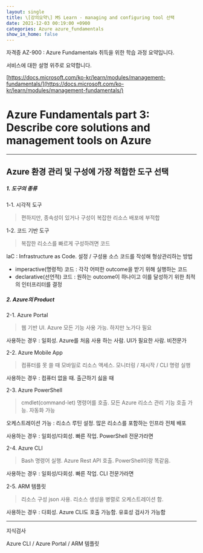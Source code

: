 ```yaml
---
layout: single
title: \[강의요약\] MS Learn - managing and configuring tool 선택
date: 2021-12-03 00:19:00 +0900
categories: Azure azure_fundamentals
show_in_home: false
---
```


자격증 AZ-900 : Azure Fundamentals 취득을 위한 학습 과정 요약입니다.

서비스에 대한 설명 위주로 요약합니다.

[https://docs.microsoft.com/ko-kr/learn/modules/management-fundamentals/](https://docs.microsoft.com/ko-kr/learn/modules/management-fundamentals/)

# Azure Fundamentals part 3: Describe core solutions and management tools on Azure

---

## Azure 환경 관리 및 구성에 가장 적합한 도구 선택

##### 1. 도구의 종류

1-1. 시각적 도구

> 편하지만, 종속성이 있거나 구성이 복잡한 리소스 배포에 부적합

1-2. 코드 기반 도구

> 복잡한 리소스를 빠르게 구성하려면 코드

IaC : Infrastructure as Code. 설정 / 구성용 소스 코드를 작성해 형상관리하는 방법

- imperactive(명령적) 코드 : 각각 어떠한 outcome을 받기 위해 실행하는 코드
- declarative(선언적) 코드 : 원하는 outcome이 하나이고 이를 달성하기 위한 최적의 인터프리터를 결정

##### 2. Azure의 Product

2-1. Azure Portal

> 웹 기반 UI. Azure 모든 기능 사용 가능. 하지만 노가다 필요

사용하는 경우 : 일회성. Azure를 처음 사용 하는 사람. UI가 필요한 사람. 비전문가

2-2. Azure Mobile App

> 컴퓨터를 못 쓸 때 모바일로 리소스 액세스. 모니터링 / 재시작 / CLI 명령 실행

사용하는 경우 : 컴퓨터 없을 때. 출근하기 싫을 때

2-3. Azure PowerShell

> cmdlet(command-let) 명령어를 호출. 모든 Azure 리소스 관리 기능 호출 가능. 자동화 가능

오케스트레이션 가능 : 리소스 루틴 설정. 많은 리소스를 포함하는 인프라 전체 배포

사용하는 경우 : 일회성/다회성. 빠른 작업. PowerShell 전문가라면

2-4. Azure CLI

> Bash 명령어 실행. Azure Rest API 호출. PowerShell이랑 똑같음.

사용하는 경우 : 일회성/다회성. 빠른 작업. CLI 전문가라면

2-5. ARM 템플릿

> 리소스 구성 json 사용. 리소스 생성을 병렬로 오케스트레이션 함.

사용하는 경우 : 다회성. Azure CLI도 호출 가능함. 유효성 검사가 가능함

----

지식검사

Azure CLI / Azure Portal / ARM 템플릿